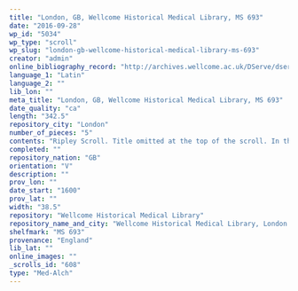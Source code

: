 ```yaml
---
title: "London, GB, Wellcome Historical Medical Library, MS 693"
date: "2016-09-28"
wp_id: "5034"
wp_type: "scroll"
wp_slug: "london-gb-wellcome-historical-medical-library-ms-693"
creator: "admin"
online_bibliography_record: "http://archives.wellcome.ac.uk/DServe/dserve.exe?dsqIni=Dserve.ini&dsqApp=Archive&dsqCmd=Show.tcl&dsqDb=Catalog&dsqPos=0&dsqSearch=%28AltRefNo%3D%27ms.693%27%29"
language_1: "Latin"
language_2: ""
lib_lon: ""
meta_title: "London, GB, Wellcome Historical Medical Library, MS 693"
date_quality: "ca"
length: "342.5"
repository_city: "London"
number_of_pieces: "5"
contents: "Ripley Scroll. Title omitted at the top of the scroll. In the marginal border is the inscription 'This longe Rolle w[as]/drawne in Colours/for me at Lubecke/in Germanye 1588'. Similar to Wellcome Historical Medical Library MS 692."
completed: ""
repository_nation: "GB"
orientation: "V"
description: ""
prov_lon: ""
date_start: "1600"
prov_lat: ""
width: "38.5"
repository: "Wellcome Historical Medical Library"
repository_name_and_city: "Wellcome Historical Medical Library, London GB"
shelfmark: "MS 693"
provenance: "England"
lib_lat: ""
online_images: ""
_scrolls_id: "608"
type: "Med-Alch"
---
```



